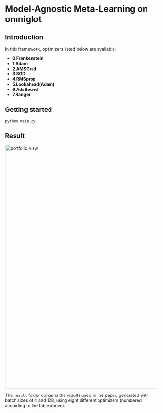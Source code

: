 # Model-Agnostic Meta-Learning on omniglot

## Introduction

In this framework, optimizers listed below are available:
- **0.Frankenstein**
- **1.Adam**
- **2.AMSGrad**
- **3.SGD**
- **4.RMSprop**
- **5.Lookahead(Adam)**
- **6.AdaBound**
- **7.Ranger**


## Getting started

```
python main.py 
```

## Result
<img width="800" alt="portfolio_view" src="https://github.com/acctouhou/Frankenstein_optimizer_temp/blob/main/3_Experiment_Tensorflow/Over_adaptive_testing
/overfitting.png">

The `result` folder contains the results used in the paper, generated with batch sizes of 4 and 128, using eight different optimizers (numbered according to the table above).






